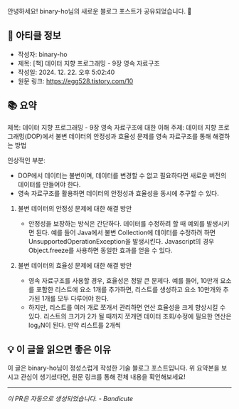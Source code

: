 안녕하세요! binary-ho님의 새로운 블로그 포스트가 공유되었습니다. 🎉

## 📝 아티클 정보

- 작성자: binary-ho
- 제목: [책] 데이터 지향 프로그래밍 - 9장 영속 자료구조
- 작성일: 2024. 12. 22. 오후 5:02:40
- 원문 링크: https://egg528.tistory.com/10

## 📚 요약

제목: 데이터 지향 프로그래밍 - 9장 영속 자료구조에 대한 이해
주제: 데이터 지향 프로그래밍(DOP)에서 불변 데이터의 안정성과 효율성 문제를 영속 자료구조를 통해 해결하는 방법

인상적인 부분:
- DOP에서 데이터는 불변이며, 데이터를 변경할 수 없고 필요하다면 새로운 버전의 데이터를 만들어야 한다.
- 영속 자료구조를 활용하면 데이터의 안정성과 효율성을 동시에 추구할 수 있다.

1. 불변 데이터의 안정성 문제에 대한 해결 방안
   - 안정성을 보장하는 방식은 간단하다. 데이터를 수정하려 할 때 예외를 발생시키면 된다. 예를 들어 Java에서 불변 Collection에 데이터를 수정하려 하면 UnsupportedOperationException을 발생시킨다. Javascript의 경우 Object.freeze를 사용하면 동일한 효과를 얻을 수 있다.

2. 불변 데이터의 효율성 문제에 대한 해결 방안
   - 영속 자료구조를 사용할 경우, 효율성은 정말 큰 문제다. 예를 들어, 10만개 요소를 포함한 리스트에 요소 1개를 추가하면, 리스트를 생성하고 요소 10만개와 추가된 1개를 모두 다루어야 한다. 
   - 하지만, 리스트를 여러 개로 쪼개서 관리하면 연산 효율성을 크게 향상시킬 수 있다. 리스트의 크기가 2가 될 때까지 쪼개면 데이터 조회/수정에 필요한 연산은 log₂N이 된다. 만약 리스트를 2개씩

## 💡 이 글을 읽으면 좋은 이유

이 글은 binary-ho님이 정성스럽게 작성한 기술 블로그 포스트입니다.
위 요약본을 보시고 관심이 생기셨다면, 원문 링크를 통해 전체 내용을 확인해보세요!

---
*이 PR은 자동으로 생성되었습니다. - Bandicute*


